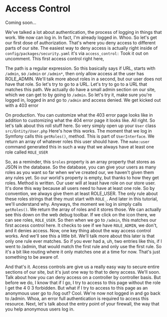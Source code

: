 # Access Control

Coming soon...

We've talked a lot about authentication, the process of logging in things that work.
We now can log in. In fact, I'm already logged in. Whoo. So let's get our first dose
of authorization. That's where you deny access to different parts of our site. The
easiest way to deny access is actually right inside of `config/packages/security.yaml`
it's via `access_control:` Took it out on uncomment. This first access
control right here,

The path is a regular expression. So this basically says if URL, starts with
`/admin`, so `/admin` or `/admin*`, then only allow access at the user has ROLE_ADMIN.
We'll talk more about roles in a second, but our user does not have that role. So
let's try to go to a URL. Let's try to go to a URL that matches this path. We
actually do have a small admin section on our site, which we can get to by going to
`/admin`. So let's try it, make sure you're logged in, logged in and go to `/admin` and
access denied. We get kicked out with a 403 error

On production. You can customize what the 403 error page looks like in addition to
customizing what the 404 error page it looks like. All right. So let's talk about
this roll stuff here. So very simply open up your `User` class `src/Entity/User.php`
Here's how this works. The moment that we log in Symfony calls this `getRoles()`,
method. This is part of `UserInterface`. We return an array of whatever roles this
user should have. The `make:user` command generated this in such a way that we always
have at least one role called `ROLE_USER`

So, as a reminder, this `$roles` property is an array property that stores as JSON in
the database. So the database, you can give your users as many roles as you want so
far when we've created our, we haven't given them any rules yet. So our world's
property is empty, but thanks to how they get roles. Method is written. Our user will
at least have role on our store user. It's done this way because all users need to
have at least one role. So by convention, we always give them at least ROLE_USER. The
only rule about these roles strings that they must start with `ROLE_`. And
later in this tutorial, we'll understand why. Anyways, the moment we log in simply
calls `getRoles()`. We return the array of roles and it stores those. We can actually
see this down on the web debug toolbar. If we click on the icon there, we can see
roles, `ROLE_USER`. So then when we go to `/admin`, this matches our first access control
here. It checks to see if we have `ROLE_ADMIN`, we don't, and it denies access. Now,
one key thing about the way access control works. And we'll see this a little bit.
We'll talk more about this later is that only one rule ever matches. So if you ever
had a, uh, two entries like this, if I went to /admin, that would match the first
rule and only use the first rule. So it's a bit like routing where it only matches
one at a time for now. That's just something to be aware of.

And that's it. Access controls are give us a really easy way to secure entire
sections of our site, but it's just one way to that to deny access. We'll soon. Talk
about how you can deny access on a controller by controller basis. But before we do,
I know that if I go, I try to access to this page without the role I get the 4 0 3
forbidden. But what if I try to access to this page as an anonymous user go to /log
out? Cool. We're now not logged in and go back to /admin. Whoa, an error full
authentication is required to access this resource. Next, let's talk about the entry
point of your firewall, the way that you help anonymous users log in.

